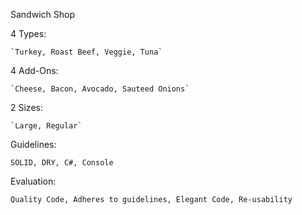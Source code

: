 Sandwich Shop

  4 Types:
  
    `Turkey, Roast Beef, Veggie, Tuna`
    
  4 Add-Ons:
  
    `Cheese, Bacon, Avocado, Sauteed Onions`
    
  2 Sizes:
  
    `Large, Regular`
    
Guidelines:

  `SOLID, DRY, C#, Console`
  
Evaluation:

  `Quality Code, Adheres to guidelines, Elegant Code, Re-usability`
